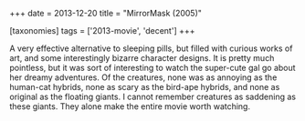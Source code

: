 +++
date = 2013-12-20
title = "MirrorMask (2005)"

[taxonomies]
tags = ['2013-movie', 'decent']
+++

A very effective alternative to sleeping pills, but filled with curious
works of art, and some interestingly bizarre character designs. It is
pretty much pointless, but it was sort of interesting to watch the
super-cute gal go about her dreamy adventures. Of the creatures, none
was as annoying as the human-cat hybrids, none as scary as the bird-ape
hybrids, and none as original as the floating giants. I cannot remember
creatures as saddening as these giants. They alone make the entire movie
worth watching.
